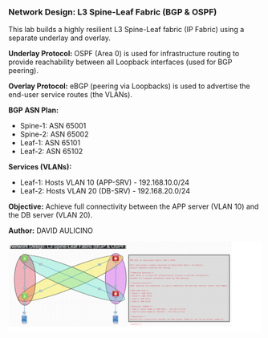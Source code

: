 ### Network Design: L3 Spine-Leaf Fabric (BGP & OSPF)

This lab builds a highly resilient L3 Spine-Leaf fabric (IP Fabric) using a separate underlay and overlay.

**Underlay Protocol:**
OSPF (Area 0) is used for infrastructure routing to provide reachability between all Loopback interfaces (used for BGP peering).

**Overlay Protocol:**
eBGP (peering via Loopbacks) is used to advertise the end-user service routes (the VLANs).

**BGP ASN Plan:**
* Spine-1: ASN 65001
* Spine-2: ASN 65002
* Leaf-1: ASN 65101
* Leaf-2: ASN 65102

**Services (VLANs):**
* Leaf-1: Hosts VLAN 10 (APP-SRV) - 192.168.10.0/24
* Leaf-2: Hosts VLAN 20 (DB-SRV) - 192.168.20.0/24

**Objective:**
Achieve full connectivity between the APP server (VLAN 10) and the DB server (VLAN 20).

**Author:**
DAVID AULICINO

![Laboratory Diagram](Diagram.png)